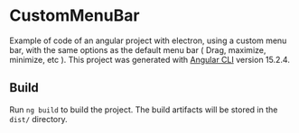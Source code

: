 # CustomMenuBar

Example of code of an angular project with electron, using a custom menu bar, with the same options as the default menu bar ( Drag, maximize, minimize, etc ).
This project was generated with [Angular CLI](https://github.com/angular/angular-cli) version 15.2.4.

## Build

Run `ng build` to build the project. The build artifacts will be stored in the `dist/` directory.